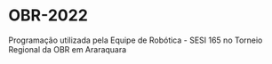 # OBR-2022
Programação utilizada pela Equipe de Robótica - SESI 165 no Torneio Regional da OBR em Araraquara
